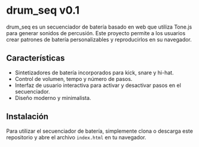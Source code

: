 # drum_seq v0.1

drum_seq es un secuenciador de batería basado en web que utiliza Tone.js para generar sonidos de percusión. Este proyecto permite a los usuarios crear patrones de batería personalizables y reproducirlos en su navegador.

## Características

- Sintetizadores de batería incorporados para kick, snare y hi-hat.
- Control de volumen, tempo y número de pasos.
- Interfaz de usuario interactiva para activar y desactivar pasos en el secuenciador.
- Diseño moderno y minimalista.

## Instalación

Para utilizar el secuenciador de batería, simplemente clona o descarga este repositorio y abre el archivo `index.html` en tu navegador.

